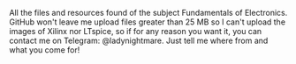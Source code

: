 All the files and resources found of the subject Fundamentals of Electronics. GitHub won't leave me upload files greater than 25 MB so I can't upload the images of Xilinx nor LTspice, so if for any reason you want it, you can contact me on Telegram: @ladynightmare. Just tell me where from and what you come for!
